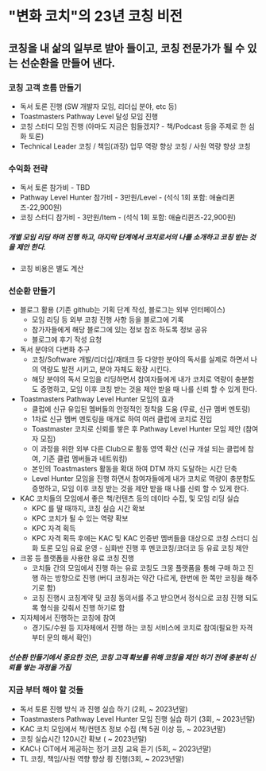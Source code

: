 
# "변화 코치"의 23년 코칭 비전

## 코칭을 내 삶의 일부로 받아 들이고, 코칭 전문가가 될 수 있는 선순환을 만들어 낸다.

### 코칭 고객 흐름 만들기
* 독서 토론 진행 (SW 개발자 모임, 리더십 분야, etc 등)
* Toastmasters Pathway Level 달성 모임 진행
* 코칭 스터디 모임 진행 (아마도 지금은 힘들겠지? - 책/Podcast 등을 주제로 한 심화 토론)
* Technical Leader 코칭 / 책임(과장) 업무 역량 향상 코칭 / 사원 역량 향상 코칭

### 수익화 전략
* 독서 토론 참가비 - TBD
* Pathway Level Hunter 참가비 - 3만원/Level - (석식 1회 포함: 애슐리퀸즈-22,900원)
* 코칭 스터디 참가비 - 3만원/Item - (석식 1회 포함: 애슐리퀸즈-22,900원)

##### 개별 모임 리딩 하며 진행 하고, 마지막 단계에서 코치로서의 나를 소개하고 코칭 받는 것을 제안 한다. 
* 코칭 비용은 별도 계산

### 선순환 만들기
* 블로그 활용 (기존 github는 기획 단계 작성, 블로그는 외부 인터페이스)
  * 모임 리딩 등 외부 코칭 진행 사항 등을 블로그에 기록
  * 참가자들에게 해당 블로그에 있는 정보 참조 하도록 정보 공유
  * 블로그에 후기 작성 요청
* 독서 분야의 다변화 추구
  * 코칭/Software 개발/리더십/재태크 등 다양한 분야의 독서를 실제로 하면서 나의 역량도 발전 시키고, 분야 자체도 확장 시킨다.
  * 해당 분야의 독서 모임을 리딩하면서 참여자들에게 내가 코치로 역량이 충분함도 증명하고, 모임 이후 코칭 받는 것을 제안 받을 때 나를 신뢰 할 수 있게 한다.
* Toastmasters Pathway Level Hunter 모임의 효과
  * 클럽에 신규 유입된 멤버들의 안정적인 정착을 도움 (무료, 신규 멤버 멘토링)
  * 1차로 신규 멤버 멘토링을 매개로 하여 여러 클럽에 코치로 진입
  * Toastmaster 코치로 신뢰를 쌓은 후 Pathway Level Hunter 모임 제안 (참여자 모집)
  * 이 과정을 위한 외부 다른 Club으로 활동 영역 확산 (신규 개설 되는 클럽에 참여, 기존 클럽 멤버들과 네트워킹)
  * 본인의 Toastmasters 활동을 확대 하여 DTM 까지 도달하는 시간 단축 
  * Level Hunter 모임을 진행 하면서 참여자들에게 내가 코치로 역량이 충분함도 증명하고, 모임 이후 코칭 받는 것을 제안 받을 때 나를 신뢰 할 수 있게 한다.
* KAC 코치들의 모임에서 좋은 책/컨텐츠 등의 데이타 수집, 및 모임 리딩 실습
  * KPC 를 딸 때까지, 코칭 실습 시간 확보
  * KPC 코치가 될 수 있는 역량 확보
  * KPC 자격 획득
  * KPC 자격 획득 후에는 KAC 및 KAC 인증반 멤버들을 대상으로 코칭 스터디 심화 토론 모임 유료 운영 - 심화반 진행 후 멘코코칭/코더코 등 유료 코칭 제안   
* 크몽 등 플랫폼을 사용한 유료 코칭 진행
  * 코치들 간의 모임에서 진행 하는 유료 코칭도 크몽 플랫폼을 통해 구매 하고 진행 하는 방향으로 진행 (버디 코칭과는 약간 다르게, 한번에 한 쪽만 코칭을 해주기로 함)
  * 코칭 진행시 코칭계약 및 코칭 동의서를 주고 받으면서 정식으로 코칭 진행 되도록 형식을 갖춰서 진행 하기로 함
* 지자체에서 진행하는 코칭에 참여
  * 경기도/수원 등 지자체에서 진행 하는 코칭 서비스에 코치로 참여(필요한 자격 부터 문의 해서 확인)


##### 선순환 만들기에서 중요한 것은, 코칭 고객 확보를 위해 코칭을 제안 하기 전에 충분히 신뢰를 쌓는 과정을 가짐

### 지금 부터 해야 할 것들
* 독서 토론 진행 방식 과 진행 실습 하기 (2회, ~ 2023년말)
* Toastmasters Pathway Level Hunter 모임 진행 실습 하기 (3회, ~ 2023년말)
* KAC 코치 모임에서 책/컨텐츠 정보 수집 (책 5권 이상 등, ~ 2023년말)
* 코칭 실습시간 120시간 확보 ( ~ 2023년말)
* KAC나 CiT에서 제공하는 정기 코칭 교육 듣기 (5회, ~ 2023년말)
* TL 코칭, 책임/사원 역향 향상 쾽 진행(3회, ~ 2023년말)
 

